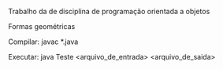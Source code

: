 Trabalho da de disciplina de programação orientada a objetos


Formas geométricas


Compilar: javac *.java

Executar: java Teste <arquivo_de_entrada> <arquivo_de_saida>

